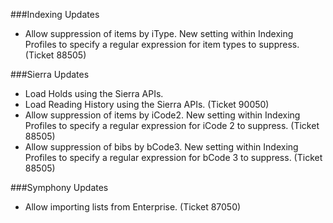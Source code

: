 ###Indexing Updates
- Allow suppression of items by iType. New setting within Indexing Profiles to specify a regular expression for item types to suppress. (Ticket 88505)

###Sierra Updates
- Load Holds using the Sierra APIs. 
- Load Reading History using the Sierra APIs. (Ticket 90050)
- Allow suppression of items by iCode2. New setting within Indexing Profiles to specify a regular expression for iCode 2 to suppress. (Ticket 88505) 
- Allow suppression of bibs by bCode3. New setting within Indexing Profiles to specify a regular expression for bCode 3 to suppress. (Ticket 88505)

###Symphony Updates
- Allow importing lists from Enterprise. (Ticket 87050)